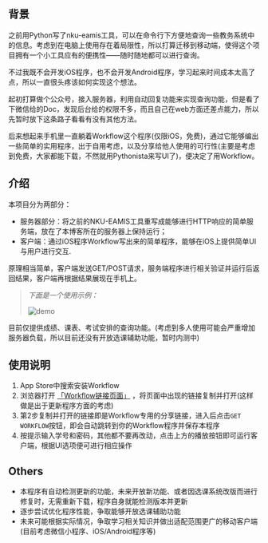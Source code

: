 ## 背景

之前用Python写了nku-eamis工具，可以在命令行下方便地查询一些教务系统中的信息。考虑到在电脑上使用存在着局限性，所以打算迁移到移动端，使得这个项目拥有一个小工具应有的便携性——随时随地都可以进行查询。

不过我既不会开发iOS程序，也不会开发Android程序，学习起来时间成本太高了点，所以一直很头疼该如何实现这个想法。

起初打算做个公众号，接入服务器，利用自动回复功能来实现查询功能，但是看了下微信给的Doc，发现后台给的权限不多，而且自己在web方面还差点能力，所以先暂时放下这条路子看看有没有其他方法。

后来想起来手机里一直躺着Workflow这个程序(仅限iOS，免费)，通过它能够编出一些简单的实用程序，出于自用考虑，以及分享给他人使用的可行性(主要是考虑到免费，大家都能下载，不然就用Pythonista来写UI了)，便决定了用Workflow。

## 介绍

本项目分为两部分：

 - 服务器部分：将之前的NKU-EAMIS工具重写成能够进行HTTP响应的简单服务端，放在了本博客所在的服务器上保持运行；
 - 客户端：通过iOS程序Workflow写出来的简单程序，能够在iOS上提供简单UI与用户进行交互.

原理相当简单，客户端发送GET/POST请求，服务端程序进行相关验证并运行后返回结果，客户端再根据结果展现在手机上。

> *下面是一个使用示例：*
>
> ![demo](imgs/eamis-workflow/demo.gif)

目前仅提供成绩、课表、考试安排的查询功能。(考虑到多人使用可能会严重增加服务器负载，所以目前还没有开放选课辅助功能，暂时内测中)

## 使用说明

1. App Store中搜索安装Workflow
2. 浏览器打开 [「Workflow链接页面」](https://raw.githubusercontent.com/zawnpn/NKU-EAMIS_Server/master/Workflow_URL.txt) ，将页面中出现的链接复制并打开(这样做是出于更新程序方面的考虑)
3. 第2步复制并打开的链接即是Workflow专用的分享链接，进入后点击`GET WORKFLOW`按钮，即会自动跳转到你的Workflow程序并保存本程序
4. 按提示输入学号和密码，其他都不要再改动，点击上方的播放按钮即可运行客户端，根据UI选项便可进行相应操作

## Others

 - 本程序有自动检测更新的功能，未来开放新功能、或者因选课系统改版而进行修复时，无需重新下载，程序自身就能检测版本并更新
 - 逐步尝试优化程序性能，争取能够开放选课辅助功能
 - 未来可能根据实际情况，争取学习相关知识并做出适配范围更广的移动客户端(目前考虑微信小程序、iOS/Android程序等)
